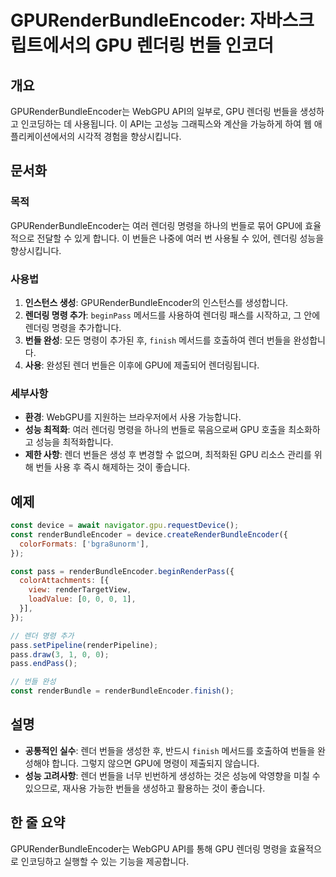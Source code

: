 <!--
Meta Description: # GPURenderBundleEncoder: 자바스크립트에서의 GPU 렌더링 번들 인코더 ## 개요 GPURenderBundleEncoder는 WebGPU API의 일부로, GPU 렌더링 번들을 생성하고 인코딩하는 데 사용됩니다. 이 API는 고성능 그래픽스와 계산을...
Meta Keywords: 렌더링, gpu, 번들을, 명령을, const
-->

# GPURenderBundleEncoder: 자바스크립트에서의 GPU 렌더링 번들 인코더

## 개요
GPURenderBundleEncoder는 WebGPU API의 일부로, GPU 렌더링 번들을 생성하고 인코딩하는 데 사용됩니다. 이 API는 고성능 그래픽스와 계산을 가능하게 하여 웹 애플리케이션에서의 시각적 경험을 향상시킵니다.

## 문서화
### 목적
GPURenderBundleEncoder는 여러 렌더링 명령을 하나의 번들로 묶어 GPU에 효율적으로 전달할 수 있게 합니다. 이 번들은 나중에 여러 번 사용될 수 있어, 렌더링 성능을 향상시킵니다.

### 사용법
1. **인스턴스 생성**: GPURenderBundleEncoder의 인스턴스를 생성합니다.
2. **렌더링 명령 추가**: `beginPass` 메서드를 사용하여 렌더링 패스를 시작하고, 그 안에 렌더링 명령을 추가합니다.
3. **번들 완성**: 모든 명령이 추가된 후, `finish` 메서드를 호출하여 렌더 번들을 완성합니다.
4. **사용**: 완성된 렌더 번들은 이후에 GPU에 제출되어 렌더링됩니다.

### 세부사항
- **환경**: WebGPU를 지원하는 브라우저에서 사용 가능합니다.
- **성능 최적화**: 여러 렌더링 명령을 하나의 번들로 묶음으로써 GPU 호출을 최소화하고 성능을 최적화합니다.
- **제한 사항**: 렌더 번들은 생성 후 변경할 수 없으며, 최적화된 GPU 리소스 관리를 위해 번들 사용 후 즉시 해제하는 것이 좋습니다.

## 예제
```javascript
const device = await navigator.gpu.requestDevice();
const renderBundleEncoder = device.createRenderBundleEncoder({
  colorFormats: ['bgra8unorm'],
});

const pass = renderBundleEncoder.beginRenderPass({
  colorAttachments: [{
    view: renderTargetView,
    loadValue: [0, 0, 0, 1],
  }],
});

// 렌더 명령 추가
pass.setPipeline(renderPipeline);
pass.draw(3, 1, 0, 0);
pass.endPass();

// 번들 완성
const renderBundle = renderBundleEncoder.finish();
```

## 설명
- **공통적인 실수**: 렌더 번들을 생성한 후, 반드시 `finish` 메서드를 호출하여 번들을 완성해야 합니다. 그렇지 않으면 GPU에 명령이 제출되지 않습니다.
- **성능 고려사항**: 렌더 번들을 너무 빈번하게 생성하는 것은 성능에 악영향을 미칠 수 있으므로, 재사용 가능한 번들을 생성하고 활용하는 것이 좋습니다.

## 한 줄 요약
GPURenderBundleEncoder는 WebGPU API를 통해 GPU 렌더링 명령을 효율적으로 인코딩하고 실행할 수 있는 기능을 제공합니다.